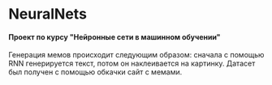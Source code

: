 # NeuralNets
#### Проект по курсу "Нейронные сети в машинном обучении"
Генерация мемов происходит следующим образом: сначала с помощью RNN генерируется текст, потом он наклеивается на картинку. Датасет был получен с помощью обкачки сайт с мемами.
